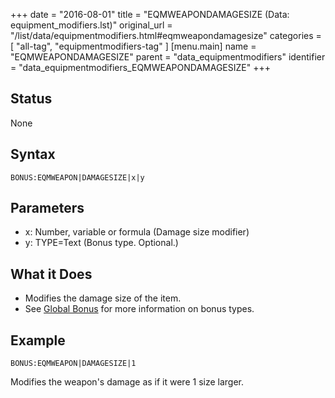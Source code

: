 +++
date = "2016-08-01"
title = "EQMWEAPONDAMAGESIZE (Data: equipment_modifiers.lst)"
original_url = "/list/data/equipmentmodifiers.html#eqmweapondamagesize"
categories = [ "all-tag", "equipmentmodifiers-tag" ]
[menu.main]
    name = "EQMWEAPONDAMAGESIZE"
    parent = "data_equipmentmodifiers"
    identifier = "data_equipmentmodifiers_EQMWEAPONDAMAGESIZE"
+++

## Status

None

## Syntax

`BONUS:EQMWEAPON|DAMAGESIZE|x|y`

## Parameters

-   x: Number, variable or formula (Damage
    size modifier)
-   y: TYPE=Text (Bonus type. Optional.)



What it Does
------------

-   Modifies the damage size of the item.
-   See [Global Bonus](/list/global/bonus.html) for more information on
    bonus types.

Example
-------

`BONUS:EQMWEAPON|DAMAGESIZE|1`

Modifies the weapon's damage as if it were 1 size larger.


